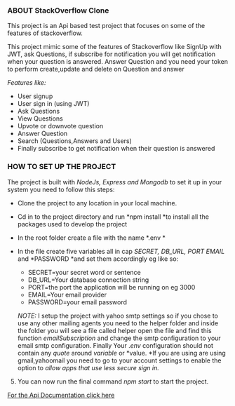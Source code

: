 ### ABOUT StackOverflow Clone

This project is an Api based test project that focuses on some of the features of stackoverflow.

This project mimic some of the features of Stackoverflow like SignUp with JWT, ask Questions, if subscribe for notification you will get notification when your question is answered. Answer Question and you need your token to perform create,update and delete on Question and answer

*Features like:*

- User signup
- User sign in (using JWT)
- Ask Questions
- View Questions
- Upvote or downvote question
- Answer Question
- Search (Questions,Answers and Users)
- Finally subscribe to get notification when their question is answered

### HOW TO SET UP THE PROJECT

The project is built with *NodeJs, Express and Mongodb* to set it up in your system you need to follow this steps:

- Clone the project to any location in your local machine.
- Cd in to the project directory and run *npm install *to install all the packages used to develop the project
- In the root folder create a file with the name *.env *
- In the file create five variables all in cap *SECRET,* *DB_URL,* *PORT* *EMAIL* and *PASSWORD *and set them accordingly eg
like so:

  - SECRET=your secret word or sentence
  - DB_URL=Your database connection string
  - PORT=the port the application will be running on eg 3000
  - EMAIL=Your email provider
  - PASSWORD=your email password

   *NOTE:* I setup the project with yahoo smtp settings so if you chose to use any other mailing agents you need to the helper folder and inside the folder you will see a file called helper open the file and find this function *emailSubscription* 
and change the smtp configuration to your email smtp configuration. Finally Your .*env* configuration should not contain any *quote* around *variable* or *value. *If you are using are using gmail,yahoomail you need to go to your account settings to enable the option to *allow apps that use less secure sign in.*

5. You can now run the final command *npm start* to start the project.

[For the Api Documentation click here](https://documenter.getpostman.com/view/6648981/SWTD8wu2?version=latest)

